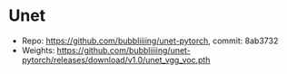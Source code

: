 # Unet

- Repo: https://github.com/bubbliiiing/unet-pytorch, commit: 8ab3732
- Weights: https://github.com/bubbliiiing/unet-pytorch/releases/download/v1.0/unet_vgg_voc.pth
